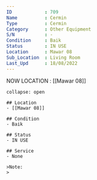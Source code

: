 ```yaml
---
ID            : 709
Name          : Cermin
Type          : Cermin
Category      : Other Equipment
S/N           : -
Condition     : Baik
Status        : IN USE
Location      : Mawar 08
Sub_Location  : Living Room
Last_Upd      : 18/08/2022
---
```



NOW LOCATION : [[Mawar 08]]

```ad-History
collapse: open

## Location
- [[Mawar 08]]

## Condition
- Baik

## Status
- IN USE

## Service
- None

>Note:
>


```
